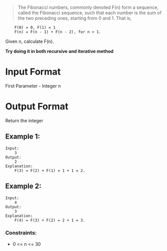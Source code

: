 > The Fibonacci numbers, commonly denoted F(n) form a sequence, called the Fibonacci sequence, such that each number is the sum of the two preceding ones, starting from 0 and 1. That is,

```
    F(0) = 0, F(1) = 1
    F(n) = F(n - 1) + F(n - 2), for n > 1.
```

Given n, calculate F(n).

**Try doing it in both recursive and iterative method**

# Input Format

First Parameter - Integer n

# Output Format

Return the integer

## Example 1:

```
Input:
    3
Output:
    2
Explanation:
    F(3) = F(2) + F(1) = 1 + 1 = 2.
```

## Example 2:

```
Input:
    4
Output:
    3
Explanation:
    F(4) = F(3) + F(2) = 2 + 1 = 3.
```

### Constraints:

- 0 <= n <= 30

